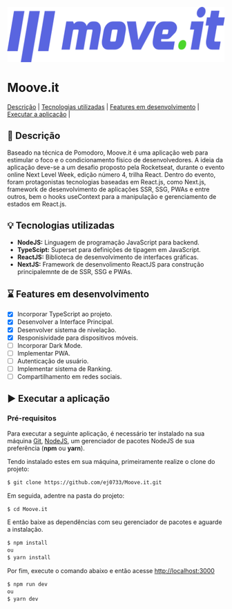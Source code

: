 <p align="center">
  <img src="public/logo-full.svg" width="512px" height="128px" />
</p>

# Moove.it
[Descrição](#descrição) |
[Tecnologias utilizadas](#tecnologias-utilizadas) |
[Features em desenvolvimento](#features-em-desenvolvimento) |
[Executar a aplicação](#executar-a-aplicação) |

## :memo: Descrição
Baseado na técnica de Pomodoro, Moove.it é uma aplicação web para estimular o foco e o condicionamento físico de desenvolvedores. A ideia da aplicação deve-se a um desafio proposto pela Rocketseat, durante o evento online Next Level Week, edição número 4, trilha React. Dentro do evento, foram protagonistas tecnologias baseadas em React.js, como Next.js, framework de desenvolvimento de aplicações SSR, SSG, PWAs e entre outros, bem o hooks useContext para a manipulação e gerenciamento de estados em React.js.

## :bulb: Tecnologias utilizadas
* **NodeJS:** Linguagem de programação JavaScript para backend.
* **TypeScipt:** Superset para definições de tipagem em JavaScript.
* **ReactJS:** Biblioteca de desenvolvimento de interfaces gráficas.
* **NextJS:** Framework de desenvolimento ReactJS para construção principalemnte de de SSR, SSG e PWAs.

## :hourglass: Features em desenvolvimento
- [x] Incorporar TypeScript ao projeto.
- [x] Desenvolver a Interface Principal.
- [x] Desenvolver sistema de nivelação.
- [x] Responisividade para dispositivos móveis.
- [ ] Incorporar Dark Mode.
- [ ] Implementar PWA.
- [ ] Autenticação de usuário.
- [ ] Implementar sistema de Ranking.
- [ ] Compartilhamento em redes sociais.

## :arrow_forward: Executar a aplicação
### Pré-requisitos
Para executar a seguinte aplicação, é necessário ter instalado na sua máquina [Git](https://git-scm.com/), [NodeJS](https://nodejs.org/pt-br/), um gerenciador de pacotes NodeJS de sua preferência (**npm** ou **yarn**).

Tendo instalado estes em sua máquina, primeiramente realize o clone do projeto:
```bash
$ git clone https://github.com/ej0733/Moove.it.git
```

Em seguida, adentre na pasta do projeto:
```bash
$ cd Moove.it
```

E então baixe as dependências com seu gerenciador de pacotes e aguarde a instalação.
```bash
$ npm install
ou 
$ yarn install
```

Por fim, execute o comando abaixo e então acesse [http://localhost:3000](http://localhost:3000)
```bash
$ npm run dev
ou
$ yarn dev
```

